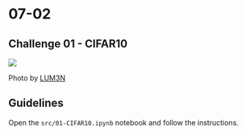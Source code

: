 # 07-02

## Challenge 01 - CIFAR10

![](https://images.unsplash.com/photo-1493723843671-1d655e66ac1c?ixlib=rb-1.2.1&ixid=eyJhcHBfaWQiOjEyMDd9&auto=format&fit=crop&w=1050&q=80)

Photo by [LUM3N](https://unsplash.com/photos/-RBuQ2PK_L8)

## Guidelines

Open the `src/01-CIFAR10.ipynb` notebook and follow the instructions.
